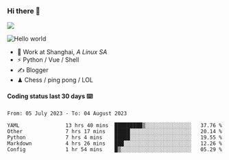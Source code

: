### Hi there 👋
![](https://komarev.com/ghpvc/?username=Xuhandsome)


<img src="https://github-readme-stats.vercel.app/api?username=XuHandsome&show_icons=true&theme=merko" alt="Hello world">

<br/>

- 🍻  Work at Shanghai, _A Linux SA_
- ⚡  Python / Vue / Shell
- ✍️  Blogger
- ♟  Chess / ping pong / LOL

#### Coding status last 30 days ⌨️

<!--START_SECTION:waka-->

```text
From: 05 July 2023 - To: 04 August 2023

YAML               13 hrs 40 mins  █████████▒░░░░░░░░░░░░░░░   37.76 %
Other              7 hrs 17 mins   █████░░░░░░░░░░░░░░░░░░░░   20.14 %
Python             7 hrs 4 mins    █████░░░░░░░░░░░░░░░░░░░░   19.55 %
Markdown           4 hrs 26 mins   ███░░░░░░░░░░░░░░░░░░░░░░   12.26 %
Config             1 hr 54 mins    █▒░░░░░░░░░░░░░░░░░░░░░░░   05.29 %
```

<!--END_SECTION:waka-->
